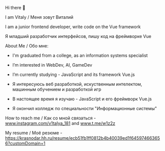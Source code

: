 Hi there 👋

I am Vitaly / Меня зовут Виталий

I am a junior frontend developer, write code on the Vue framework

Я младший разработчик интерфейсов, пишу код на фреймворке Vue

About Me / Обо мне:

- I'm graduated from a college, as an information systems specialist
- I’m interested in WebDev, AI, GameDev
- I’m currently studying - JavaScript and its framework Vue.js

- Я интересуюсь веб разработкой, искуственным интелектом, машинным обучением и разработкой игр
- В настоящее время я изучаю - JavaScript и его фреймворк  Vue.js
- Я окончил колледж по специальности "Информационные системы"
 
How to reach me / Как со мной связаться - www.instagram.com/v1talya_181 and www.t.me/w1z2z

My resume / Моё резюме - https://krasnodar.hh.ru/resume/ecb51fb1ff0812b4b40039ed1f645974663656?customDomain=1
<!---
w1z2z/w1z2z is a ✨ special ✨ repository because its `README.md` (this file) appears on your GitHub profile.
You can click the Preview link to take a look at your changes.
--->
